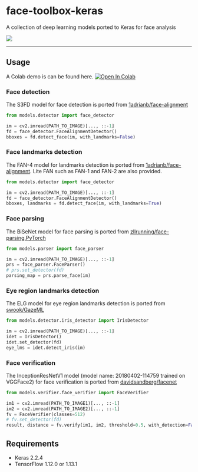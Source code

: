 # face-toolbox-keras

A collection of deep learning models ported to Keras for face analysis 

![](https://github.com/shaoanlu/face-toolbox-keras/raw/master/examples.jpg)

---
## Usage

 A Colab demo is can be found here. [![Open In Colab](https://colab.research.google.com/assets/colab-badge.svg)](https://colab.research.google.com/github/shaoanlu/face-toolbox-keras/blob/master/demo.ipynb)

### Face detection

The S3FD model for face detection is ported from [1adrianb/face-alignment](https://github.com/1adrianb/face-alignment)

```python
from models.detector import face_detector

im = cv2.imread(PATH_TO_IMAGE)[..., ::-1]
fd = face_detector.FaceAlignmentDetector()
bboxes = fd.detect_face(im, with_landmarks=False)
```

### Face landmarks detection

The FAN-4 model for landmarks detection is ported from [1adrianb/face-alignment](https://github.com/1adrianb/face-alignment). Lite FAN such as FAN-1 and FAN-2 are also provided.

```python
from models.detector import face_detector

im = cv2.imread(PATH_TO_IMAGE)[..., ::-1]
fd = face_detector.FaceAlignmentDetector()
bboxes, landmarks = fd.detect_face(im, with_landmarks=True)
```

### Face parsing

The BiSeNet model for face parsing is ported from [zllrunning/face-parsing.PyTorch](https://github.com/zllrunning/face-parsing.PyTorch)

```python
from models.parser import face_parser

im = cv2.imread(PATH_TO_IMAGE)[..., ::-1]
prs = face_parser.FaceParser()
# prs.set_detector(fd)
parsing_map = prs.parse_face(im)
```

### Eye region landmarks detection

The ELG model for eye region landmarks detection is ported from [swook/GazeML](https://github.com/swook/GazeML)

```python
from models.detector.iris_detector import IrisDetector

im = cv2.imread(PATH_TO_IMAGE)[..., ::-1]
idet = IrisDetector()
idet.set_detector(fd)
eye_lms = idet.detect_iris(im)
```

### Face verification

The InceptionResNetV1 model (model name: 20180402-114759 trained on VGGFace2) for face verification is ported from [davidsandberg/facenet](https://github.com/davidsandberg/facenet)

```python
from models.verifier.face_verifier import FaceVerifier

im1 = cv2.imread(PATH_TO_IMAGE1)[..., ::-1]
im2 = cv2.imread(PATH_TO_IMAGE2)[..., ::-1]
fv = FaceVerifier(classes=512)
# fv.set_detector(fd)
result, distance = fv.verify(im1, im2, threshold=0.5, with_detection=False, return_distance=True)
```

## Requirements
- Keras 2.2.4
- TensorFlow 1.12.0 or 1.13.1
